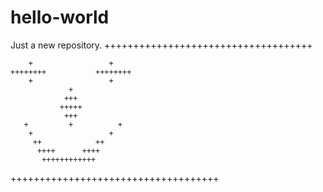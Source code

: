 # hello-world
Just a new repository.
++++++++++++++++++++++++++++++++++++
       
        +                 +
    ++++++++           ++++++++
        +                 +
                 +
                +++
               +++++
                +++
       +         +          +
        +                 +
         ++            ++
          ++++      ++++
           ++++++++++++
           
           


++++++++++++++++++++++++++++++++++++
           
                 
                 
                 
